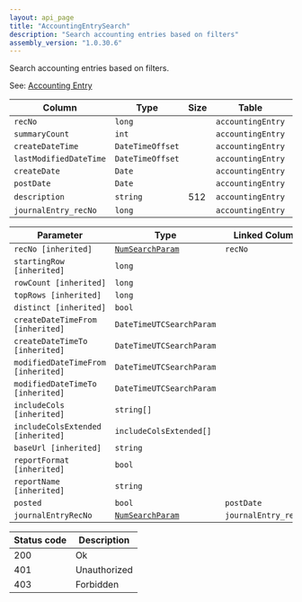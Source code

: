 ```yaml
---
layout: api_page
title: "AccountingEntrySearch"
description: "Search accounting entries based on filters"
assembly_version: "1.0.30.6"
---
```


Search accounting entries based on filters.

See: [Accounting Entry](AccountingEntry.html)

| Column | Type | Size | Table | Description |
| ------ | ---- | ---- | ----- | ----------- |
| `recNo` | `long` |  | `accountingEntry` | 
| `summaryCount` | `int` |  | `accountingEntry` | 
| `createDateTime` | `DateTimeOffset` |  | `accountingEntry` | 
| `lastModifiedDateTime` | `DateTimeOffset` |  | `accountingEntry` | 
| `createDate` | `Date` |  | `accountingEntry` | 
| `postDate` | `Date` |  | `accountingEntry` | 
| `description` | `string` | 512 | `accountingEntry` | 
| `journalEntry_recNo` | `long` |  | `accountingEntry` | 

| Parameter | Type | Linked Column | Description |
| --------- | ---- | ------------- | ----------- |
| `recNo [inherited]` | [`NumSearchParam`](NumSearchParam) | `recNo` | 
| `startingRow [inherited]` | `long` |  | 
| `rowCount [inherited]` | `long` |  | 
| `topRows [inherited]` | `long` |  | 
| `distinct [inherited]` | `bool` |  | 
| `createDateTimeFrom [inherited]` | `DateTimeUTCSearchParam` |  | 
| `createDateTimeTo [inherited]` | `DateTimeUTCSearchParam` |  | 
| `modifiedDateTimeFrom [inherited]` | `DateTimeUTCSearchParam` |  | 
| `modifiedDateTimeTo [inherited]` | `DateTimeUTCSearchParam` |  | 
| `includeCols [inherited]` | `string[]` |  | 
| `includeColsExtended [inherited]` | `includeColsExtended[]` |  | 
| `baseUrl [inherited]` | `string` |  | 
| `reportFormat [inherited]` | `bool` |  | 
| `reportName [inherited]` | `string` |  | 
| `posted` | `bool` | `postDate` | 
| `journalEntryRecNo` | [`NumSearchParam`](NumSearchParam) | `journalEntry_recNo` | 

| Status code | Description |
| ----------- | ----------- |
| 200 | Ok |
| 401 | Unauthorized |
| 403 | Forbidden |


